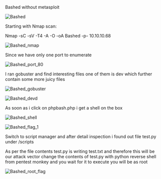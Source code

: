 Bashed without metasploit

![Bashed](https://user-images.githubusercontent.com/55708909/91441132-4e4e2b80-e88d-11ea-91d0-74722f609997.png)


Starting with Nmap scan:

Nmap -sC -sV -T4 -A -O -oA Bashed -p- 10.10.10.68

![Bashed_nmap](https://user-images.githubusercontent.com/55708909/91441304-9bca9880-e88d-11ea-8737-e852e6ae7026.png)

Since we have only one port to enumerate

![Bashed_port_80](https://user-images.githubusercontent.com/55708909/91441460-de8c7080-e88d-11ea-8823-1f8a204190da.png)

I ran gobuster and find interesting files one of them is dev which further contain some more juicy files

![Bashed_gobuster](https://user-images.githubusercontent.com/55708909/91441929-af2a3380-e88e-11ea-8eda-da06d7f72f88.png)

![Bashed_devd](https://user-images.githubusercontent.com/55708909/91441976-c406c700-e88e-11ea-8df6-4410b33317f4.png)

As soon as i click on phpbash.php i get a shell on the box 

![Bashed_shell](https://user-images.githubusercontent.com/55708909/91442376-60c96480-e88f-11ea-904a-8dd5294eef01.png)

![Bashed_flag_1](https://user-images.githubusercontent.com/55708909/91442744-f2d16d00-e88f-11ea-8573-b07afe19a6a6.png)

Switch to script manager and after detail inspection i found out file test.py under /scripts

As per the file contents test.py is writing test.txt and therefore this will be our attack vector change the contents of test.py with 
python reverse shell from pentest monkey and you wait for it to execute you will be as root

![Bashed_root_flag](https://user-images.githubusercontent.com/55708909/91443604-2cef3e80-e891-11ea-838e-ef92ca4623cc.png)















